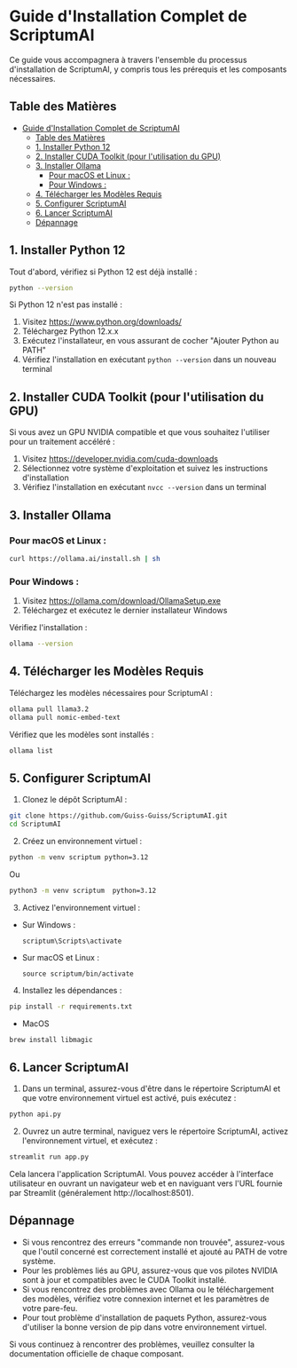 # Guide d'Installation Complet de ScriptumAI

Ce guide vous accompagnera à travers l'ensemble du processus d'installation de ScriptumAI, y compris tous les prérequis et les composants nécessaires.

## Table des Matières
- [Guide d'Installation Complet de ScriptumAI](#guide-dinstallation-complet-de-scriptumai)
  - [Table des Matières](#table-des-matières)
  - [1. Installer Python 12](#1-installer-python-12)
  - [2. Installer CUDA Toolkit (pour l'utilisation du GPU)](#2-installer-cuda-toolkit-pour-lutilisation-du-gpu)
  - [3. Installer Ollama](#3-installer-ollama)
    - [Pour macOS et Linux :](#pour-macos-et-linux-)
    - [Pour Windows :](#pour-windows-)
  - [4. Télécharger les Modèles Requis](#4-télécharger-les-modèles-requis)
  - [5. Configurer ScriptumAI](#5-configurer-scriptumai)
  - [6. Lancer ScriptumAI](#6-lancer-scriptumai)
  - [Dépannage](#dépannage)

## 1. Installer Python 12

Tout d'abord, vérifiez si Python 12 est déjà installé :

```bash
python --version
```

Si Python 12 n'est pas installé :

1. Visitez https://www.python.org/downloads/
2. Téléchargez Python 12.x.x
3. Exécutez l'installateur, en vous assurant de cocher "Ajouter Python au PATH"
4. Vérifiez l'installation en exécutant `python --version` dans un nouveau terminal

## 2. Installer CUDA Toolkit (pour l'utilisation du GPU)

Si vous avez un GPU NVIDIA compatible et que vous souhaitez l'utiliser pour un traitement accéléré :

1. Visitez https://developer.nvidia.com/cuda-downloads
2. Sélectionnez votre système d'exploitation et suivez les instructions d'installation
3. Vérifiez l'installation en exécutant `nvcc --version` dans un terminal

## 3. Installer Ollama

### Pour macOS et Linux :

```bash
curl https://ollama.ai/install.sh | sh
```

### Pour Windows :

1. Visitez https://ollama.com/download/OllamaSetup.exe
2. Téléchargez et exécutez le dernier installateur Windows

Vérifiez l'installation :

```bash
ollama --version
```

## 4. Télécharger les Modèles Requis

Téléchargez les modèles nécessaires pour ScriptumAI :

```bash
ollama pull llama3.2
ollama pull nomic-embed-text
```

Vérifiez que les modèles sont installés :

```bash
ollama list
```

## 5. Configurer ScriptumAI

1. Clonez le dépôt ScriptumAI :

```bash
git clone https://github.com/Guiss-Guiss/ScriptumAI.git
cd ScriptumAI
```

2. Créez un environnement virtuel :

```bash
python -m venv scriptum python=3.12
```
Ou
```bash
python3 -m venv scriptum  python=3.12
```

3. Activez l'environnement virtuel :

- Sur Windows :
  ```
  scriptum\Scripts\activate
  ```
- Sur macOS et Linux :
  ```
  source scriptum/bin/activate
  ```

4. Installez les dépendances :

```bash
pip install -r requirements.txt
```
 - MacOS 
```bash
brew install libmagic
```


## 6. Lancer ScriptumAI

1. Dans un terminal, assurez-vous d'être dans le répertoire ScriptumAI et que votre environnement virtuel est activé, puis exécutez :

```bash
python api.py
```

2. Ouvrez un autre terminal, naviguez vers le répertoire ScriptumAI, activez l'environnement virtuel, et exécutez :

```bash
streamlit run app.py
```

Cela lancera l'application ScriptumAI. Vous pouvez accéder à l'interface utilisateur en ouvrant un navigateur web et en naviguant vers l'URL fournie par Streamlit (généralement http://localhost:8501).

## Dépannage

- Si vous rencontrez des erreurs "commande non trouvée", assurez-vous que l'outil concerné est correctement installé et ajouté au PATH de votre système.
- Pour les problèmes liés au GPU, assurez-vous que vos pilotes NVIDIA sont à jour et compatibles avec le CUDA Toolkit installé.
- Si vous rencontrez des problèmes avec Ollama ou le téléchargement des modèles, vérifiez votre connexion internet et les paramètres de votre pare-feu.
- Pour tout problème d'installation de paquets Python, assurez-vous d'utiliser la bonne version de pip dans votre environnement virtuel.

Si vous continuez à rencontrer des problèmes, veuillez consulter la documentation officielle de chaque composant.
